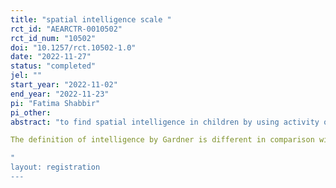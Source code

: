 ```yaml
---
title: "spatial intelligence scale "
rct_id: "AEARCTR-0010502"
rct_id_num: "10502"
doi: "10.1257/rct.10502-1.0"
date: "2022-11-27"
status: "completed"
jel: ""
start_year: "2022-11-02"
end_year: "2022-11-23"
pi: "Fatima Shabbir"
pi_other:
abstract: "to find spatial intelligence in children by using activity of word search.The Multiple Intelligence (MI) Theory is highly applicable and appreciated in modern education due to its main claim that every individual has eight intelligences and they all work together in a unique way. It was proposed by Howard Gardner in his book "Frames of Mind", and subsequently developed by his team at Harvard University through Project Zero (Gardner, 1983). He offered a unique concept on intelligence and had a pluralistic view of mind which recognizes many different sides of cognition and cognitive styles, since people have different cognitive strengths (Gardner & Moran, 2006). The theory can alter our perception of learning, since everybody owns all intelligences, but they are not developed equally (Waterhouse, 2006). 
The definition of intelligence by Gardner is different in comparison with its more conventional usage, when it generally refers to an individual´s IQ (measurable on a Simon-Binet scale) or "g" meaning "general intelligence" as proposed by Charles Spearman in 1927. In MI Theory intelligences can be associated with an individual´s aptitude or potentials - the fact that an individual is either high or low in one specific area does not make him any more or less intelligent in the traditional sense.
"
layout: registration
---
```


